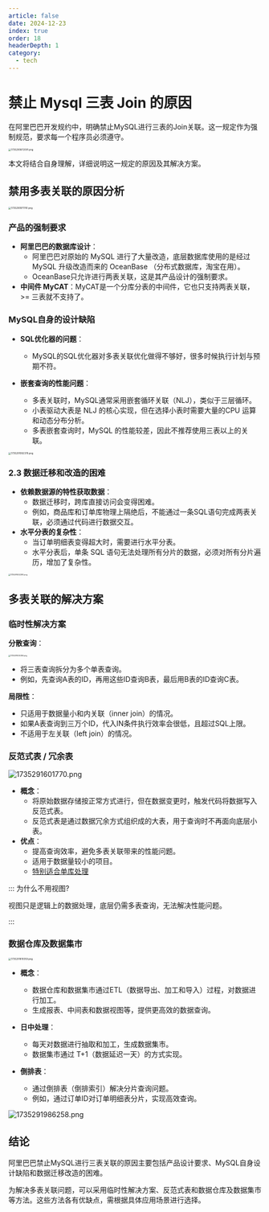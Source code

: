 ```yaml
---
article: false
date: 2024-12-23
index: true
order: 18
headerDepth: 1
category:
  - tech
---
```


# 禁止 Mysql 三表 Join 的原因

在阿里巴巴开发规约中，明确禁止MySQL进行三表的Join关联。这一规定作为强制规范，要求每一个程序员必须遵守。

<img src="https://pic.hanjiaming.com.cn/2024/12/27/c38f40fbb5ccf.png" alt="1735290872091.png" style="zoom:33%;" />

本文将结合自身理解，详细说明这一规定的原因及其解决方案。

## 禁用多表关联的原因分析

<img src="https://pic.hanjiaming.com.cn/2024/12/27/959e1584de7a6.png" alt="1735290971781.png" style="zoom:33%;" />

### 产品的强制要求

- **阿里巴巴的数据库设计**：
  - 阿里巴巴对原始的 MySQL 进行了大量改造，底层数据库使用的是经过 MySQL 升级改造而来的 OceanBase （分布式数据库，淘宝在用）。
  - OceanBase只允许进行两表关联，这是其产品设计的强制要求。
- **中间件 MyCAT**：MyCAT是一个分库分表的中间件，它也只支持两表关联，>= 三表就不支持了。

### MySQL自身的设计缺陷

- **SQL优化器的问题**：
  - MySQL的SQL优化器对多表关联优化做得不够好，很多时候执行计划与预期不符。

- **嵌套查询的性能问题**：
  - 多表关联时，MySQL通常采用嵌套循环关联（NLJ），类似于三层循环。
  - 小表驱动大表是 NLJ 的核心实现，但在选择小表时需要大量的CPU 运算和动态分布分析。
  - 多表嵌套查询时，MySQL 的性能较差，因此不推荐使用三表以上的关联。

<img src="https://pic.hanjiaming.com.cn/2024/12/27/af3a7c598c86a.png" alt="1735291092378.png" style="zoom:33%;" />

### 2.3 数据迁移和改造的困难

- **依赖数据源的特性获取数据**：
  - 数据迁移时，跨库直接访问会变得困难。
  - 例如，商品库和订单库物理上隔绝后，不能通过一条SQL语句完成两表关联，必须通过代码进行数据交互。
- **水平分表的复杂性**：
  - 当订单明细表变得超大时，需要进行水平分表。
  - 水平分表后，单条 SQL 语句无法处理所有分片的数据，必须对所有分片遍历，增加了复杂性。

<img src="https://pic.hanjiaming.com.cn/2024/12/27/1d50fcabecfd2.png" alt="1735291402290.png" style="zoom:25%;" />

## 多表关联的解决方案

### 临时性解决方案

**分散查询**：

<img src="https://pic.hanjiaming.com.cn/2024/12/27/6300f1045c169.png" alt="1735291505356.png" style="zoom:25%;" />

- 将三表查询拆分为多个单表查询。
- 例如，先查询A表的ID，再用这些ID查询B表，最后用B表的ID查询C表。

**局限性**：

- 只适用于数据量小和内关联（inner join）的情况。
- 如果A表查询到三万个ID，代入IN条件执行效率会很低，且超过SQL上限。
- 不适用于左关联（left join）的情况。

### 反范式表 / 冗余表

![1735291601770.png](https://pic.hanjiaming.com.cn/2024/12/27/0ee3322acb499.png)

- **概念**：
  - 将原始数据存储按正常方式进行，但在数据变更时，触发代码将数据写入反范式表。
  - 反范式表是通过数据冗余方式组织成的大表，用于查询时不再面向底层小表。
- **优点**：
  - 提高查询效率，避免多表关联带来的性能问题。
  - 适用于数据量较小的项目。
  - <u>特别适合单库处理</u>

::: 为什么不用视图?

视图只是逻辑上的数据处理，底层仍需多表查询，无法解决性能问题。

:::

### 数据仓库及数据集市

<img src="https://pic.hanjiaming.com.cn/2024/12/27/2572b7ebd2328.png" alt="1735291819359.png" style="zoom:33%;" />

- **概念**：
  - 数据仓库和数据集市通过ETL（数据导出、加工和导入）过程，对数据进行加工。
  - 生成报表、中间表和数据视图等，提供更高效的数据查询。

- **日中处理**：
  - 每天对数据进行抽取和加工，生成数据集市。
  - 数据集市通过 T+1（数据延迟一天）的方式实现。

- **倒排表**：
  - 通过倒排表（倒排索引）解决分片查询问题。
  - 例如，通过订单ID对订单明细表分片，实现高效查询。

![1735291986258.png](https://pic.hanjiaming.com.cn/2024/12/27/fd84579eef2ae.png)

## 结论

阿里巴巴禁止MySQL进行三表关联的原因主要包括产品设计要求、MySQL自身设计缺陷和数据迁移改造的困难。

为解决多表关联问题，可以采用临时性解决方案、反范式表和数据仓库及数据集市等方法。这些方法各有优缺点，需根据具体应用场景进行选择。